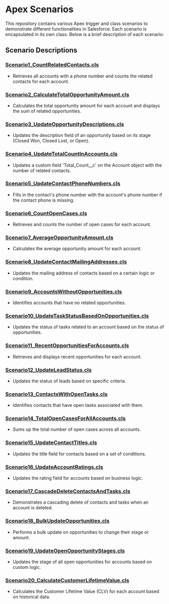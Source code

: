 
# Apex Scenarios

This repository contains various Apex trigger and class scenarios to demonstrate different functionalities in Salesforce. Each scenario is encapsulated in its own class. Below is a brief description of each scenario:

## Scenario Descriptions

### [Scenario1_CountRelatedContacts.cls](Scenario1_CountRelatedContacts.cls)
- Retrieves all accounts with a phone number and counts the related contacts for each account.

### [Scenario2_CalculateTotalOpportunityAmount.cls](Scenario2_CalculateTotalOpportunityAmount.cls)
- Calculates the total opportunity amount for each account and displays the sum of related opportunities.

### [Scenario3_UpdateOpportunityDescriptions.cls](Scenario3_UpdateOpportunityDescriptions.cls)
- Updates the description field of an opportunity based on its stage (Closed Won, Closed Lost, or Open).

### [Scenario4_UpdateTotalCountInAccounts.cls](Scenario4_UpdateTotalCountInAccounts.cls)
- Updates a custom field 'Total_Count__c' on the Account object with the number of related contacts.

### [Scenario5_UpdateContactPhoneNumbers.cls](Scenario5_UpdateContactPhoneNumbers.cls)
- Fills in the contact's phone number with the account's phone number if the contact phone is missing.

### [Scenario6_CountOpenCases.cls](Scenario6_CountOpenCases.cls)
- Retrieves and counts the number of open cases for each account.

### [Scenario7_AverageOpportunityAmount.cls](Scenario7_AverageOpportunityAmount.cls)
- Calculates the average opportunity amount for each account.

### [Scenario8_UpdateContactMailingAddresses.cls](Scenario8_UpdateContactMailingAddresses.cls)
- Updates the mailing address of contacts based on a certain logic or condition.

### [Scenario9_AccountsWithoutOpportunities.cls](Scenario9_AccountsWithoutOpportunities.cls)
- Identifies accounts that have no related opportunities.

### [Scenario10_UpdateTaskStatusBasedOnOpportunities.cls](Scenario10_UpdateTaskStatusBasedOnOpportunities.cls)
- Updates the status of tasks related to an account based on the status of opportunities.

### [Scenario11_RecentOpportunitiesForAccounts.cls](Scenario11_RecentOpportunitiesForAccounts.cls)
- Retrieves and displays recent opportunities for each account.

### [Scenario12_UpdateLeadStatus.cls](Scenario12_UpdateLeadStatus.cls)
- Updates the status of leads based on specific criteria.

### [Scenario13_ContactsWithOpenTasks.cls](Scenario13_ContactsWithOpenTasks.cls)
- Identifies contacts that have open tasks associated with them.

### [Scenario14_TotalOpenCasesForAllAccounts.cls](Scenario14_TotalOpenCasesForAllAccounts.cls)
- Sums up the total number of open cases across all accounts.

### [Scenario15_UpdateContactTitles.cls](Scenario15_UpdateContactTitles.cls)
- Updates the title field for contacts based on a set of conditions.

### [Scenario16_UpdateAccountRatings.cls](Scenario16_UpdateAccountRatings.cls)
- Updates the rating field for accounts based on business logic.

### [Scenario17_CascadeDeleteContactsAndTasks.cls](Scenario17_CascadeDeleteContactsAndTasks.cls)
- Demonstrates a cascading delete of contacts and tasks when an account is deleted.

### [Scenario18_BulkUpdateOpportunities.cls](Scenario18_BulkUpdateOpportunities.cls)
- Performs a bulk update on opportunities to change their stage or amount.

### [Scenario19_UpdateOpenOpportunityStages.cls](Scenario19_UpdateOpenOpportunityStages.cls)
- Updates the stage of all open opportunities for accounts based on custom logic.

### [Scenario20_CalculateCustomerLifetimeValue.cls](Scenario20_CalculateCustomerLifetimeValue.cls)
- Calculates the Customer Lifetime Value (CLV) for each account based on historical data.
